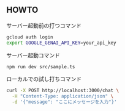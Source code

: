 ## HOWTO

サーバー起動前の打つコマンド

```bash
gcloud auth login
export GOOGLE_GENAI_API_KEY=your_api_key
```

サーバー起動コマンド

```bash
npm run dev src/sample.ts
```

ローカルでの試し打ちコマンド

```bash
curl -X POST http://localhost:3000/chat \
  -H "Content-Type: application/json" \
  -d '{"message": "ここにメッセージを入力"}'
```


